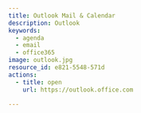 ```yaml
---
title: Outlook Mail & Calendar
description: Outlook
keywords:
  - agenda
  - email
  - office365
image: outlook.jpg
resource_id: e821-5548-571d
actions:
  - title: open
    url: https://outlook.office.com

---
```






